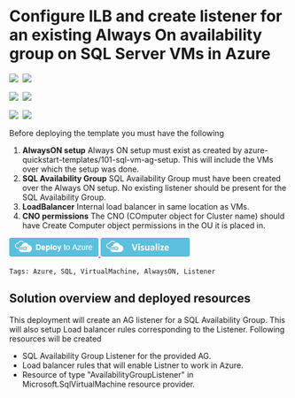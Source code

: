 # Configure ILB and create listener for an existing Always On availability group on SQL Server VMs in Azure

<IMG SRC="https://azurequickstartsservice.blob.core.windows.net/badges/101-sql-vm-aglistener-setup/PublicLastTestDate.svg" />&nbsp;
<IMG SRC="https://azurequickstartsservice.blob.core.windows.net/badges/101-sql-vm-aglistener-setup/PublicDeployment.svg" />&nbsp;

<IMG SRC="https://azurequickstartsservice.blob.core.windows.net/badges/101-sql-vm-aglistener-setup/FairfaxLastTestDate.svg" />&nbsp;
<IMG SRC="https://azurequickstartsservice.blob.core.windows.net/badges/101-sql-vm-aglistener-setup/FairfaxDeployment.svg" />&nbsp;

<IMG SRC="https://azurequickstartsservice.blob.core.windows.net/badges/101-sql-vm-aglistener-setup/BestPracticeResult.svg" />&nbsp;
<IMG SRC="https://azurequickstartsservice.blob.core.windows.net/badges/101-sql-vm-aglistener-setup/CredScanResult.svg" />&nbsp;

Before deploying the template you must have the following

1. **AlwaysON setup** Always ON setup must exist as created by azure-quickstart-templates/101-sql-vm-ag-setup. This will include the VMs over which the setup was done.
2. **SQL Availability Group** SQL Availability Group must have been created over the Always ON setup. No existing listener should be present for the SQL Availability Group.
3. **LoadBalancer** Internal load balancer in same location as VMs.
4. **CNO permissions** The CNO (COmputer object for Cluster name) should have Create Computer object permissions in the OU it is placed in.

<a href="https://portal.azure.com/#create/Microsoft.Template/uri/https%3A%2F%2Fraw.githubusercontent.com%2FAzure%2Fazure-quickstart-templates%2Fmaster%2F101-sql-vm-aglistener-setup%2Fazuredeploy.json" target="_blank">
    <img src="https://raw.githubusercontent.com/Azure/azure-quickstart-templates/master/1-CONTRIBUTION-GUIDE/images/deploytoazure.png"/>
</a>
<a href="http://armviz.io/#/?load=https%3A%2F%2Fraw.githubusercontent.com%2FAzure%2Fazure-quickstart-templates%2Fmaster%2F101-sql-vm-aglistener-setup%2Fazuredeploy.json" target="_blank">
    <img src="https://raw.githubusercontent.com/Azure/azure-quickstart-templates/master/1-CONTRIBUTION-GUIDE/images/visualizebutton.png"/>
</a>

`Tags: Azure, SQL, VirtualMachine, AlwaysON, Listener`

## Solution overview and deployed resources

This deployment will create an AG listener for a SQL Availability Group. This will also setup Load balancer rules corresponding to the Listener.
 Following resources will be created
 - SQL Availability Group Listener for the provided AG.
 - Load balancer rules that will enable Listner to work in Azure.
 - Resource of type "AvailabilityGroupListener" in Microsoft.SqlVirtualMachine resource provider.
 


